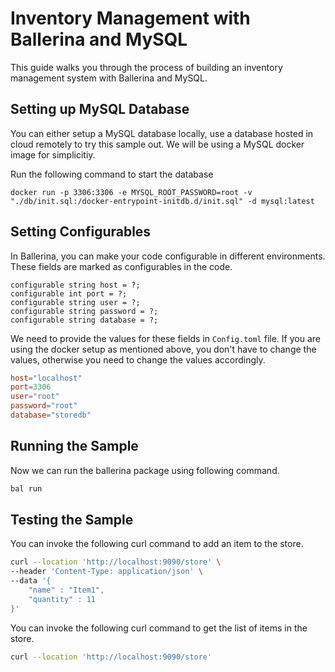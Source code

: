 # Inventory Management with Ballerina and MySQL
This guide walks you through the process of building an inventory management system with Ballerina and MySQL.

## Setting up MySQL Database
You can either setup a MySQL database locally, use a database hosted in cloud remotely to try this sample out. We will be using a MySQL docker image for simplicitiy. 

Run the following command to start the database
```
docker run -p 3306:3306 -e MYSQL_ROOT_PASSWORD=root -v "./db/init.sql:/docker-entrypoint-initdb.d/init.sql" -d mysql:latest
```


## Setting Configurables
In Ballerina, you can make your code configurable in different environments. These fields are marked as configurables in the code.

```ballerina
configurable string host = ?;
configurable int port = ?;
configurable string user = ?;
configurable string password = ?;
configurable string database = ?;
```

We need to provide the values for these fields in `Config.toml` file. If you are using the docker setup as mentioned above, you don't have to change the values, otherwise you need to change the values accordingly.

```toml
host="localhost"
port=3306
user="root"
password="root"
database="storedb"
```


## Running the Sample
Now we can run the ballerina package using following command.

```bash
bal run
```

## Testing the Sample
You can invoke the following curl command to add an item to the store.

```bash
curl --location 'http://localhost:9090/store' \
--header 'Content-Type: application/json' \
--data '{
    "name" : "Item1",
    "quantity" : 11
}'

```

You can invoke the following curl command to get the list of items in the store.

```bash
curl --location 'http://localhost:9090/store'
```